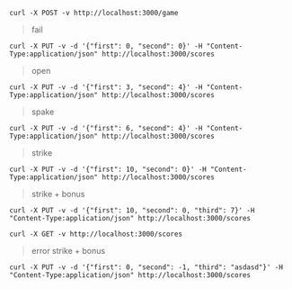 ```curl
curl -X POST -v http://localhost:3000/game
```

> fail
```curl
curl -X PUT -v -d '{"first": 0, "second": 0}' -H "Content-Type:application/json" http://localhost:3000/scores
```

> open
```curl
curl -X PUT -v -d '{"first": 3, "second": 4}' -H "Content-Type:application/json" http://localhost:3000/scores
```

> spake
```curl
curl -X PUT -v -d '{"first": 6, "second": 4}' -H "Content-Type:application/json" http://localhost:3000/scores
```

> strike
```curl
curl -X PUT -v -d '{"first": 10, "second": 0}' -H "Content-Type:application/json" http://localhost:3000/scores
```

> strike + bonus
```curl
curl -X PUT -v -d '{"first": 10, "second": 0, "third": 7}' -H "Content-Type:application/json" http://localhost:3000/scores
```

```curl
curl -X GET -v http://localhost:3000/scores
```

> error strike + bonus
```curl
curl -X PUT -v -d '{"first": 0, "second": -1, "third": "asdasd"}' -H "Content-Type:application/json" http://localhost:3000/scores
```